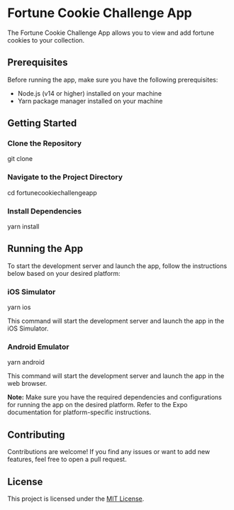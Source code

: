 # Fortune Cookie Challenge App

The Fortune Cookie Challenge App allows you to view and add fortune cookies to your collection.

## Prerequisites

Before running the app, make sure you have the following prerequisites:

- Node.js (v14 or higher) installed on your machine
- Yarn package manager installed on your machine

## Getting Started

### Clone the Repository

git clone <repository-url>

### Navigate to the Project Directory

cd fortunecookiechallengeapp

### Install Dependencies

yarn install

## Running the App

To start the development server and launch the app, follow the instructions below based on your desired platform:

### iOS Simulator

yarn ios

This command will start the development server and launch the app in the iOS Simulator.

### Android Emulator

yarn android


This command will start the development server and launch the app in the web browser.

**Note:** Make sure you have the required dependencies and configurations for running the app on the desired platform. Refer to the Expo documentation for platform-specific instructions.

## Contributing

Contributions are welcome! If you find any issues or want to add new features, feel free to open a pull request.

## License

This project is licensed under the [MIT License](LICENSE).
